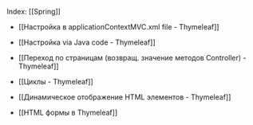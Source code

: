 
Index: [[Spring]]

- [[Настройка в applicationContextMVC.xml file - Thymeleaf]]
- [[Настройка via Java code - Thymeleaf]]

- [[Переход по страницам (возвращ. значение методов Controller) - Thymeleaf]]
- [[Циклы - Thymeleaf]]
- [[Динамическое отображение HTML элементов - Thymeleaf]]
- [[HTML формы в Thymeleaf]]